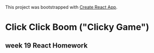 This project was bootstrapped with [Create React App](https://github.com/facebook/create-react-app).

# Click Click Boom ("Clicky Game")
## week 19 React Homework